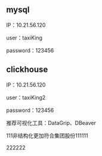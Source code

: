 ## mysql

IP：10.21.56.120

user：taxiKing

password：123456



## clickhouse

IP：10.21.56.120

user：taxiKing2

password：123456

推荐可视化工具：DataGrip、DBeaver

111非结构化更加符合集团股份111111

222222


